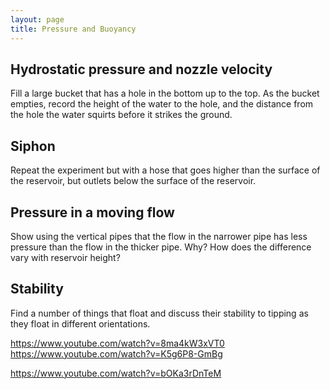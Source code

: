 ```yaml
---
layout: page
title: Pressure and Buoyancy
---
```


## Hydrostatic pressure and nozzle velocity

Fill a large bucket that has a hole in the bottom up to the top.  As the bucket empties, record the height of the water to the hole, and the distance from the hole the water squirts before it strikes the ground.  

## Siphon

Repeat the experiment but with a hose that goes higher than the surface of the reservoir, but outlets below the surface of the reservoir.  

## Pressure in a moving flow

Show using the vertical pipes that the flow in the narrower pipe has less pressure than the flow in the thicker pipe.  Why?  How does the difference vary with reservoir height?  

## Stability

Find a number of things that float and discuss their stability to tipping as they float in different orientations.  

https://www.youtube.com/watch?v=8ma4kW3xVT0
https://www.youtube.com/watch?v=K5g6P8-GmBg

https://www.youtube.com/watch?v=bOKa3rDnTeM
